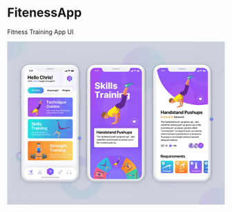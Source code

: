 # FitenessApp
Fitness Training App UI

![alt text](https://github.com/iabhishek5007/FitenessApp/blob/master/fitnessApp%20Android%20App%20Development.jpg?raw=true)
